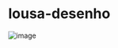 # lousa-desenho

![image](https://github.com/ca-madureira/lousa-desenho/assets/121184472/953018ab-2fd5-4ac3-96b2-143949e67284)
